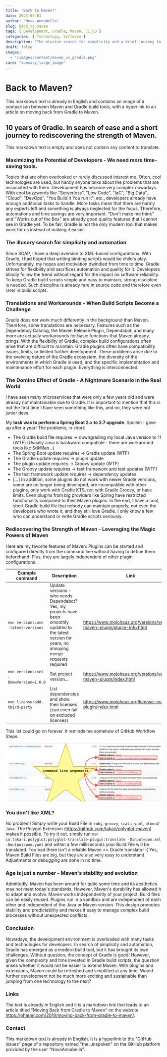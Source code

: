 ```yaml
---
title: "Back to Maven?"
date: 2023-05-01
author: "Nova Annabella"
slug: back_to_maven
tags: [ Development, Gradle, Maven, CI_CD ]
categories: [ Technology, Software ]
description: "The elusive search for simplicity and a brief journey to rediscover the power of Maven."
draft: false
images:
  - "/images/content/maven_vs_gradle.png"
card: "summary_large_image"
---
```



# Back to Maven?

This markdown text is already in English and contains an image of a comparison between Maven and Gradle build tools,
with a hyperlink to an article on moving back from Gradle to Maven.

## 10 years of Gradle. In search of ease and a short journey to rediscovering the strength of Maven.

This markdown text is empty and does not contain any content to translate.

### Maximizing the Potential of Developers - We need more time-saving tools.

Topics that are often overlooked or rarely discussed interest me. Often, cool technologies are used, but hardly anyone
talks about the problems that are associated with them. Development has become very complex nowadays. With cool
buzzwords like "Serverless", "Low Code", "IaC", "Big Data", "Cloud", "DevOps", "You Build it You run it", etc.,
developers already have enough additional tasks to handle. More tasks mean that there are hardly any experts left and
something is always neglected for the focus. Therefore, automations and time savings are very important. "Don't make me
think" and "Works out of the Box" are already good quality features that I cannot see in Gradle yet. To be fair, Gradle
is not the only modern tool that makes work for us instead of making it easier.

### The illusory search for simplicity and automation

Since SOAP, I have a deep aversion to XML-based configurations. With Gradle, I had hoped that writing binding scripts would be child's play. Unfortunately, my hopes and motivation dwindled from time to time. Gradle strives for flexibility and sacrifices automation and quality for it. Developers blindly follow the trend without regard for the impact on software reliability. To keep Gradle build scripts simple and easy to maintain, strong discipline is needed. Such discipline is already rare in source code and therefore even rarer in build scripts.

### Translations and Workarounds  - When Build Scripts Become a Challenge

Gradle does not work much differently in the background than Maven. Therefore, some translations are necessary. Features
such as the Dependency Catalog, the Maven Release Plugin, Dependabot, and many more are actually workarounds for basic
functions that Maven already brings. With the flexibility of Gradle, complex build configurations often arise that are
difficult to maintain. Gradle plugins often have compatibility issues, limits, or limited further development. These
problems arise due to the evolving nature of the Gradle ecosystem, the diversity of the environments in which Gradle is
used, and the specific implementation and maintenance effort for each plugin. Everything is interconnected.

### The Domino Effect of Gradle - A Nightmare Scenario in the Real World

I have seen many microservices that were only a few years old and were already not maintainable due to Gradle. It is important to mention that this is not the first time I have seen something like this, and no, they were not junior devs.

My **task was to perform a Spring Boot 2.x to 2.7 upgrade**. Spoiler: I gave up after a year! The problems, in short:

* The Gradle build file requires -> downgrading my local Java version to 11 (WTF) (Usually Java is backward compatible - there are workaround tools like SdkMan...)
* The Spring Boot update requires -> Gradle update (WTF)
* The Gradle update requires -> plugin update
* The plugin update requires -> Groovy update (WTF)
* The Groovy update requires -> test framework and test updates (WTF)
* The test framework update requires -> dependency updates
* \[...\]
  In addition, some plugins do not work with newer Gradle versions, some are no longer being developed, are incompatible with other plugins, only work with Gradle KTS, not with Gradle Groovy, or have limits. Even plugins from big providers like Spring have restricted functionality compared to their Maven plugins. In the end, I have a cool, short Gradle build file that nobody can maintain properly, not even the developers who wrote it, and they still love Gradle. I only know a few who can understand or write Gradle scripts seriously.

### Rediscovering the Strength of Maven - Leveraging the Magic Powers of Maven

Here are my favorite features of Maven:
Plugins can be started and configured directly from the command line without having to define them beforehand. Plus, they are largely independent of other plugin configurations.

| Example command                         | Description                                                                                                          | Link                                                                     |
|-----------------------------------------|----------------------------------------------------------------------------------------------------------------------|--------------------------------------------------------------------------|
| `mvn versions:use -latest-versions`     | Update versions - who needs Dependabot? Yes, my projects have been smoothly updated to the latest version for years, no annoying merge requests required  | https://www.mojohaus.org/versions/versions-maven-plugin/plugin-info.html |
| `mvn versions:set -DnewVersion=1.0.0`   | Set project version...                                                                                               | https://www.mojohaus.org/versions/versions-maven-plugin/index.html       |
| `mvn license:add-third-party`           | List dependencies and show their licenses (can even fail on excluded licenses)                                      | https://www.mojohaus.org/license-maven-plugin/index.html                 |

This list could go on forever. It reminds me somehow of GitHub Workflow Steps.

![maven_plugin_command_line_args](/images/content/maven_plugin_command_line_args.png)

### You don't like XML?

No problem! Simply write your Build File in `ruby`, `groovy`, `scala`, `yaml`, `atom` or `Java`. The Polygot Extension (https://github.com/takari/polyglot-maven) makes it possible. To try it out, simply run `mvn io.takari.polyglot:polyglot-translate-plugin:translate -Dinput=pom.xml -Doutput=pom.yaml` and within a few milliseconds your Build File will be translated. Too bad there isn't a reliable Maven <> Gradle translator :( Yes, Maven Build Files are big, but they are also very easy to understand. Adjustments or debugging are done in no time.

### Age is just a number - Maven's stability and evolution

Admittedly, Maven has been around for quite some time and its aesthetics may not meet today's standards. However,
Maven's durability has allowed it to adapt and evolve. Maven works independently of your project. Build files can be
easily reused. Plugins run in a sandbox and are independent of each other and independent of the Java or Maven version.
This design promotes stability and predictability and makes it easy to manage complex build processes without unexpected
conflicts.

### Conclusion

Nowadays, the development environment is overloaded with many tasks and technologies for developers. In search of
simplicity and automation, Gradle has emerged as a modern build tool, but it has brought its own challenges. Without
question, the concept of Gradle is good! However, given the complexity and time invested in Gradle build scripts, the
question arises whether it would not be easier to extend Maven. With plugins and extensions, Maven could be refreshed
and simplified at any time. Would further development not be much more exciting and sustainable than jumping from one
technology to the next?

### Links

The text is already in English and it is a markdown link that leads to an article titled "Moving Back from Gradle to Maven" on the website https://phauer.com/2018/moving-back-from-gradle-to-maven/.

### Contact

This markdown text is already in English. It is a hyperlink to the "GitHub Issues" page of a repository named
"the_unspoken" on the GitHub platform provided by the user "NovaAnnabella".
